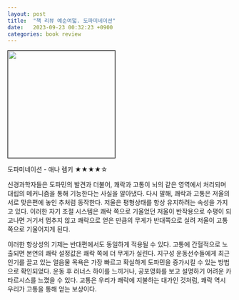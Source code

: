 ```yaml
---
layout: post
title:  "책 리뷰 예순여덟. 도파미네이션"
date:   2023-09-23 00:32:23 +0900
categories: book review
---
```

<img width=240px style="border:1px solid black;" src="https://shopping-phinf.pstatic.net/main_3408404/34084048638.20230516070812.jpg?type=w300">  
  
도파미네이션 - 애나 렘키 ★★★★☆

신경과학자들은 도파민의 발견과 더불어, 쾌락과 고통이 뇌의 같은 영역에서 처리되며 대립의 메커니즘을 통해 기능한다는 사실을 알아냈다. 다시 말해, 쾌락과 고통은 저울의 서로 맞은편에 놓인 추처럼 동작한다. 저울은 평형상태를 항상 유지하려는 속성을 가지고 있다. 이러한 자기 조절 시스템은 쾌락 쪽으로 기울었던 저울이 반작용으로 수평이 되고나면 거기서 멈추지 않고 쾌락으로 얻은 만큼의 무게가 반대쪽으로 실려 저울이 고통 쪽으로 기울어지게 된다.

이러한 항상성의 기제는 반대편에서도 동일하게 적용될 수 있다. 고통에 간헐적으로 노출되면 본연의 쾌락 설정값은 쾌락 쪽에 더 무게가 실린다. 지구성 운동선수들에게 최근 인기를 끌고 있는 얼음물 목욕은 가장 빠르고 확실하게 도파민을 증가시킬 수 있는 방법으로 확인되었다. 운동 후 러너스 하이를 느끼거나, 공포영화를 보고 설명하기 어려운 카타르시스를 느꼈을 수 있다. 고통은 우리가 쾌락에 지불하는 대가인 것처럼, 쾌락 역시 우리가 고통을 통해 얻는 보상이다.
